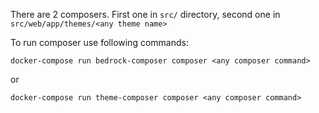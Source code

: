 There are 2 composers. First one in `src/` directory,
second one in `src/web/app/themes/<any theme name>`

To run composer use following commands:

`docker-compose run bedrock-composer composer <any composer command>`

or

`docker-compose run theme-composer composer <any composer command>`

